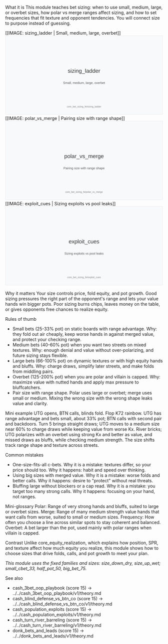 What it is
This module teaches bet sizing: when to use small, medium, large, or overbet sizes, how polar vs merge ranges affect sizing, and how to set frequencies that fit texture and opponent tendencies. You will connect size to purpose instead of guessing.

[[IMAGE: sizing_ladder | Small, medium, large, overbet]]
![Small, medium, large, overbet](images/sizing_ladder.svg)
[[IMAGE: polar_vs_merge | Pairing size with range shape]]
![Pairing size with range shape](images/polar_vs_merge.svg)
[[IMAGE: exploit_cues | Sizing exploits vs pool leaks]]
![Sizing exploits vs pool leaks](images/exploit_cues.svg)

Why it matters
Your size controls price, fold equity, and pot growth. Good sizing pressures the right part of the opponent's range and lets your value hands win bigger pots. Poor sizing burns chips, leaves money on the table, or gives opponents free chances to realize equity.

Rules of thumb
- Small bets (25-33% pot) on static boards with range advantage. Why: they fold out air cheaply, keep worse hands in against merged value, and protect your checking range.
- Medium bets (40-60% pot) when you want two streets on mixed textures. Why: enough denial and value without over-polarizing, and future sizing stays flexible.
- Large bets (66-100% pot) on dynamic textures or with high equity hands and bluffs. Why: charge draws, simplify later streets, and make folds from middling pairs.
- Overbet (125-200% pot) when you are polar and villain is capped. Why: maximize value with nutted hands and apply max pressure to bluffcatchers.
- Pair size with range shape. Polar uses large or overbet; merge uses small or medium. Mixing the wrong size with the wrong shape leaks value and clarity.

Mini example
UTG opens, BTN calls, blinds fold. Flop K72 rainbow. UTG has range advantage and bets small, about 33% pot; BTN calls with second pair and backdoors. Turn 5 brings straight draws; UTG moves to a medium size near 60% to charge draws while keeping value from worse Kx. River bricks; UTG polarizes with an overbet using strong Kx and better as value, and missed draws as bluffs, while checking medium strength. The size shifts track range shape and texture across streets.

Common mistakes
- One-size-fits-all c-bets. Why it is a mistake: textures differ, so your price should too. Why it happens: habit and speed over thinking.
- Using big sizes with merged value. Why it is a mistake: worse folds and better calls. Why it happens: desire to "protect" without real threats.
- Bluffing large without blockers or a cap read. Why it is a mistake: you target too many strong calls. Why it happens: focusing on your hand, not ranges.

Mini-glossary
Polar: Range of very strong hands and bluffs, suited to large or overbet sizes.
Merge: Range of many medium strength value hands that want calls from worse, suited to small or medium sizes.
Frequency: How often you choose a line across similar spots to stay coherent and balanced.
Overbet: A bet larger than the pot, used mainly with polar ranges when villain is capped.

Contrast
Unlike core_equity_realization, which explains how position, SPR, and texture affect how much equity you realize, this module shows how to choose sizes that drive folds, calls, and pot growth to meet your plan.

_This module uses the fixed families and sizes: size_down_dry, size_up_wet; small_cbet_33, half_pot_50, big_bet_75._

See also
- cash_3bet_oop_playbook (score 15) -> ../../cash_3bet_oop_playbook/v1/theory.md
- cash_blind_defense_vs_btn_co (score 15) -> ../../cash_blind_defense_vs_btn_co/v1/theory.md
- cash_population_exploits (score 15) -> ../../cash_population_exploits/v1/theory.md
- cash_turn_river_barreling (score 15) -> ../../cash_turn_river_barreling/v1/theory.md
- donk_bets_and_leads (score 15) -> ../../donk_bets_and_leads/v1/theory.md
